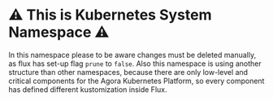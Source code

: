 # :warning: This is Kubernetes System Namespace :warning: 

In this namespace please to be aware changes must be deleted manually, as flux has set-up flag `prune` to `false`. 
Also this namespace is using another structure than other namespaces, because there are only low-level and critical
components for the Agora Kubernetes Platform, so every component has defined different kustomization inside Flux.
